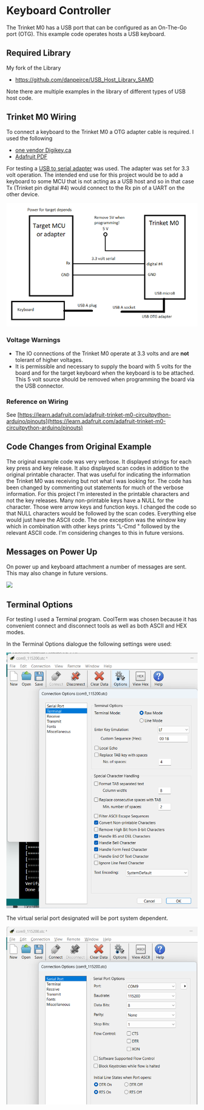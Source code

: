 # Keyboard Controller

The Trinket M0 has a USB port that can be configured as an On-The-Go port (OTG). This example code
operates hosts a USB keyboard.

## Required Library

My fork of the Library

* https://github.com/danpeirce/USB_Host_Library_SAMD

Note there are multiple examples in the library of different types of USB host code.  

## Trinket M0 Wiring

To connect a keyboard to the Trinket M0 a OTG adapter cable is required.   I used the following

* [one vendor Digikey.ca](https://www.digikey.ca/en/products/detail/adafruit-industries-llc/1099/5875794)
* [Adafruit PDF](https://media.digikey.com/pdf/Data%20Sheets/Adafruit%20PDFs/1099_Web.pdf)

For testing a [USB to serial adapter](https://www.solarbotics.com/product/39240/) was used. The adapter was set for 3.3 volt operation. The intended 
end use for this project would be to add a keyboard to some MCU that is not acting as a USB host and so in that case Tx (Trinket pin digital #4) 
would connect to the Rx pin of a UART on the other device.

![](img/wiringM0.png)   

### Voltage Warnings

* The IO connections of the Trinket M0 operate at 3.3 volts and are __not__
  tolerant of higher voltages.
* It is permissible and necessary to supply the board with 5 volts for the board and for 
  the target keyboard when the keyboard is to be attached. This 5 volt source should be removed when programming the board via the USB connector.
  
### Reference on Wiring

See 
[https://learn.adafruit.com/adafruit-trinket-m0-circuitpython-arduino/pinouts](https://learn.adafruit.com/adafruit-trinket-m0-circuitpython-arduino/pinouts)

## Code Changes from Original Example 

The original example code was very verbose. It displayed strings for each key press and key release. It also displayed scan codes in addition to the 
original printable character. That was useful for indicating the information the Trinket M0 was receiving but not what I was looking for.
The code has been changed by commenting out statements for much of the verbose information. For this project I'm interested in the printable 
characters and not the key releases. Many non-printable keys have a NULL for the character. Those were arrow keys and function keys. I changed the code
so that NULL characters would be followed by the scan codes. Everything else would just have the ASCII code. The one exception was the window
key which in combination with other keys prints "L-Cmd " followed by the relevant ASCII code. I'm considering changes to this in future versions.

## Messages on Power Up

On power up and keyboard attachment a number of messages are sent. This may also change in future versions.

![](attach_keyboard.png)

## Terminal Options

For testing I used a Terminal program. CoolTerm was chosen because it has convenient connect and disconnect tools as well as both ASCII and HEX modes.

In the Terminal Options dialogue the following settings were used:

![](img/CoolTerm_term_op.png) 

The virtual serial port designated will be port system dependent.

![](img/CoolTerm_conn_op.png)
